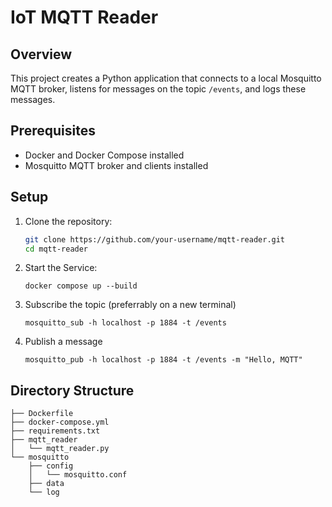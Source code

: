 
# IoT MQTT Reader

## Overview

This project creates a Python application that connects to a local Mosquitto MQTT broker, listens for messages on the topic `/events`, and logs these messages. 

## Prerequisites

- Docker and Docker Compose installed
- Mosquitto MQTT broker and clients installed

## Setup

1. Clone the repository:
   ```bash
   git clone https://github.com/your-username/mqtt-reader.git
   cd mqtt-reader

2. Start the Service:
    ```
    docker compose up --build
    ```
3. Subscribe the topic (preferrably on a new terminal)
    ```
    mosquitto_sub -h localhost -p 1884 -t /events
    ```

4. Publish a message
    ```
    mosquitto_pub -h localhost -p 1884 -t /events -m "Hello, MQTT"
    ```

## Directory Structure
```
├── Dockerfile
├── docker-compose.yml
├── requirements.txt
├── mqtt_reader
│   └── mqtt_reader.py
└── mosquitto
    ├── config
    │   └── mosquitto.conf
    ├── data
    └── log
```

